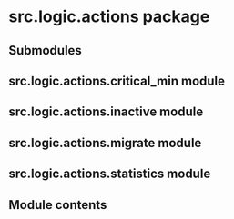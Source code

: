 # src.logic.actions package

## Submodules

## src.logic.actions.critical_min module

## src.logic.actions.inactive module

## src.logic.actions.migrate module

## src.logic.actions.statistics module

## Module contents
